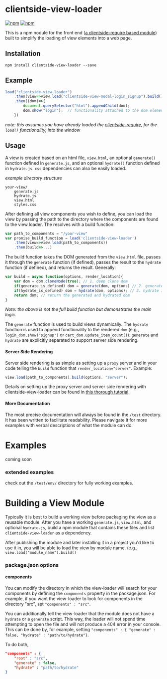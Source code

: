 # clientside-view-loader

[![npm](https://img.shields.io/npm/v/clientside-view-loader.svg?style=flat-square)](https://www.npmjs.com/package/clientside-view-loader)
[![npm](https://img.shields.io/npm/dm/clientside-view-loader.svg)](https://www.npmjs.com/package/clientside-view-loader)

This is a npm nodule for the front end ([a clientside-require based module](https://github.com/uladkasach/clientside-module-manager)) built to simplify the loading of view elements into a web page.


## Installation
`npm install clientside-view-loader --save`


## Example

```js
load("clientside-view-loader")
    .then(view=>view.load("clientside-view-modal-login_signup").build()) // installable with `npm install clientside-view-modal-login_signup`
    .then((dom)=>{
        document.querySelector("html").appendChild(dom);
        dom.show("login");  // functionality attached to the dom element with `hydrate.js`
    })
```
*note: this assumes you have already loaded the [clientside-require](https://github.com/uladkasach/clientside-require), for the `load()` functionality, into the window*


## Usage

A view is created based on an html file, `view.html`, an optional `generate()` function defined in `generate.js`, and an optional `hydrate()` function defined in `hydrate.js`. `css` dependencies can also be easily loaded.


*example directory structure*

```
your-view/
    generate.js
    hydrate.js
    view.html
    styles.css
```

After defining all view components you wish to define, you can load the view by passing the path to the directory where the components are found to the view loader. The resolves with a build function:
```js
var path_to_components = "/your-view"
var promise_build_function = load('clientside-view-loader')
    .then(view=>view.load(path_to_components))
    .then(build=>...)
```

The build function takes the DOM generated from the `view.html` file, passes it through the `generate` function (if defined), passes the result to the `hydrate` function (if defined), and returns the result. Generally:
```js
var build = async function(options, render_location){
    var dom = dom.cloneNode(true); // 1. deep clone dom
    if(generate_is_defined) dom = generate(dom, options) // 2. generate if defined
    if(hydrate_is_defined) dom = hydrate(dom, options); // 3. hydrate if defined
    return dom; // return the generated and hydrated dom
}
```
*Note: the above is not the full build function but demonstrates the main logic.*

The `generate` function is used to build views dynamically. The `hydrate` function is used to append functionality to the rendered `dom` (e.g., `login_dom.show('signup')` or `cart_dom.update_item_count()`). `generate` and `hydrate` are explicitly separated to support server side rendering.

#### Server Side Rendering
Server side rendering is as simple as setting up a `proxy` server and in your code telling the `build` function that `render_location="server"`. Example:
```js
view.load(path_to_components).build(options, "server");
```

Details on setting up the proxy server and server side rendering with clientside-view-loader can be found in [this thorough tutorial]().

#### More Documentation
The most precise documentation will always be found in the `/test` directory. It has been written to facilitate readability. Please navigate it for more examples with verbal descriptions of what the module can do.

# Examples
coming soon

### extended examples
check out the `/test/env/` directory for fully working examples.


# Building a View Module
Typically it is best to build a working view before packaging the view as a reusable module. After you have a working `generate.js`, `view.html`, and optional `hydrate.js`, build a npm module that contains these files and list `clientside-view-loader` as a dependency.

After publishing the module and later installing it in a project you'd like to use it in, you will be able to load the view by module name. (e.g., `view.load("module_name").build()`
### package.json options
#### components
You can modify the directory in which the view-loader will search for your components by defining the `components` property in the package.json.
For example, if you want the view-loader to look for components in the directory "src", set `"components" : "src"`.

You can additionally tell the view-loader that the module does not have a `hydrate` or a `generate` script. This way, the loader will not spend time attempting to open the file and will not produce a 404 error in your console. This can be done by, for example, setting `"components" : { "generate" : false, "hydrate" : "path/to/hydrate"}`.

To do both,
```json
"components" : {
    "root" : "src",
    "generate" : false,
    "hydrate" : "path/to/hydrate"
}

```
